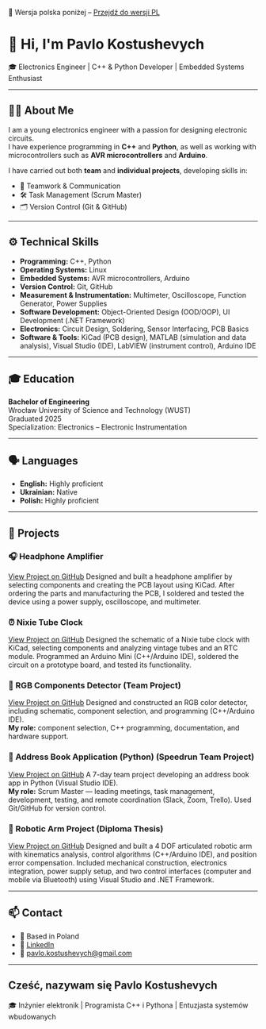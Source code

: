📄 Wersja polska poniżej – [Przejdź do wersji PL](#-czesc-nazywam-sie-pavlo-kostushevych)

# 👋 Hi, I'm Pavlo Kostushevych

🎓 Electronics Engineer | C++ & Python Developer | Embedded Systems Enthusiast

---

## 👨‍💻 About Me

I am a young electronics engineer with a passion for designing electronic circuits.  
I have experience programming in **C++** and **Python**, as well as working with microcontrollers such as **AVR microcontrollers** and **Arduino**.

I have carried out both **team** and **individual projects**, developing skills in:  
- 🧠 Teamwork & Communication  
- 🛠️ Task Management (Scrum Master)  
- 🗂️ Version Control (Git & GitHub)  

---

## ⚙️ Technical Skills

- **Programming:** C++, Python  
- **Operating Systems:** Linux  
- **Embedded Systems:** AVR microcontrollers, Arduino  
- **Version Control:** Git, GitHub  
- **Measurement & Instrumentation:** Multimeter, Oscilloscope, Function Generator, Power Supplies  
- **Software Development:** Object-Oriented Design (OOD/OOP), UI Development (.NET Framework)  
- **Electronics:** Circuit Design, Soldering, Sensor Interfacing, PCB Basics  
- **Software & Tools:** KiCad (PCB design), MATLAB (simulation and data analysis), Visual Studio (IDE), LabVIEW (instrument control), Arduino IDE  

---

## 🎓 Education

**Bachelor of Engineering**  
Wrocław University of Science and Technology (WUST)  
Graduated 2025  
Specialization: Electronics – Electronic Instrumentation

---

## 🗣️ Languages

- **English:** Highly proficient  
- **Ukrainian:** Native  
- **Polish:** Highly proficient

---

## 📂 Projects

### 🎧 Headphone Amplifier
[View Project on GitHub](https://github.com/pavlokostushevych/Headphone-Amplifier)
Designed and built a headphone amplifier by selecting components and creating the PCB layout using KiCad. After ordering the parts and manufacturing the PCB, I soldered and tested the device using a power supply, oscilloscope, and multimeter.

### ⏰ Nixie Tube Clock
[View Project on GitHub](https://github.com/YOUR_USERNAME/headphone-amplifier)
Designed the schematic of a Nixie tube clock with KiCad, selecting components and analyzing vintage tubes and an RTC module. Programmed an Arduino Mini (C++/Arduino IDE), soldered the circuit on a prototype board, and tested its functionality.

### 🌈 RGB Components Detector (Team Project)
[View Project on GitHub](https://github.com/YOUR_USERNAME/headphone-amplifier)
Designed and constructed an RGB color detector, including schematic, component selection, and programming (C++/Arduino IDE).  
**My role:** component selection, C++ programming, documentation, and hardware support.

### 📇 Address Book Application (Python) (Speedrun Team Project)
[View Project on GitHub](https://github.com/YOUR_USERNAME/headphone-amplifier)
A 7-day team project developing an address book app in Python (Visual Studio IDE).  
**My role:** Scrum Master — leading meetings, task management, development, testing, and remote coordination (Slack, Zoom, Trello). Used Git/GitHub for version control.

### 🤖 Robotic Arm Project (Diploma Thesis)
[View Project on GitHub](https://github.com/YOUR_USERNAME/headphone-amplifier)
Designed and built a 4 DOF articulated robotic arm with kinematics analysis, control algorithms (C++/Arduino IDE), and position error compensation. Included mechanical construction, electronics integration, power supply setup, and two control interfaces (computer and mobile via Bluetooth) using Visual Studio and .NET Framework.

---

## 📫 Contact

- 📍 Based in Poland  
- 💼 [LinkedIn](https://www.linkedin.com/in/pavlo-kostushevych-ab364b376/)  
- 📧 pavlo.kostushevych@gmail.com

---

## Cześć, nazywam się Pavlo Kostushevych

🎓 Inżynier elektronik | Programista C++ i Pythona | Entuzjasta systemów wbudowanych


